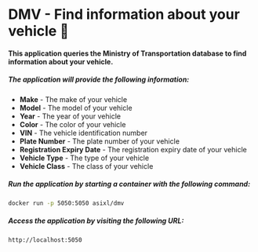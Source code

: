 # DMV - Find information about your vehicle 🚙


#### This application queries the Ministry of Transportation database to find information about your vehicle.

##### The application will provide the following information:
- **Make** - The make of your vehicle
- **Model** - The model of your vehicle
- **Year** - The year of your vehicle
- **Color** - The color of your vehicle
- **VIN** - The vehicle identification number
- **Plate Number** - The plate number of your vehicle
- **Registration Expiry Date** - The registration expiry date of your vehicle
- **Vehicle Type** - The type of your vehicle
- **Vehicle Class** - The class of your vehicle

##### Run the application by starting a container with the following command:
```bash
docker run -p 5050:5050 asixl/dmv
```

##### Access the application by visiting the following URL:
```bash
http://localhost:5050
```

